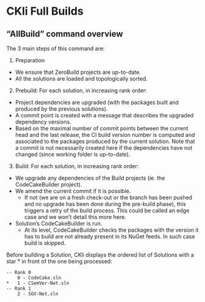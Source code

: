 # CKli Full Builds
## “AllBuild” command overview 
The 3 main steps of this command are:  
1. Preparation   
  * We ensure that ZeroBuild projects are up-to-date.  
  * All the solutions are loaded and topologically sorted.
2. Prebuild: For each solution, in increasing rank order: 
  * Project dependencies are upgraded (with the packages built and produced by the previous solutions).   
  * A commit point is created with a message that describes the upgraded dependency versions.   
  * Based on the maximal number of commit points between the current head and the last release, the CI build     version number is computed and associated to the packages produced by the current solution. Note that a commit is not necessarily created here if the dependencies have not changed (since working folder is up-to-date).
3. Build: For each solution, in increasing rank order:
  * We upgrade any dependencies of the Build projects (ie. the CodeCakeBuilder project).
  * We amend the current commit if it is possible.
    * If not (we are on a fresh check-out or the branch has been pushed and no upgrade has been done during the pre-build phase), this triggers a retry of the build process. This could be called an edge case and we won’t detail this more here.
  * Solution’s CodeCakeBuilder is run. 
    * At its level, CodeCakeBuilder checks the packages with the version it has to build are not already present in its NuGet feeds. In such case build is skipped. 

Before building a Solution, CKli displays the ordered list of Solutions with a star * in front of the one being processed: 
```log
-- Rank 0
    0 - CodeCake.sln
*   1 - CSemVer-Net.sln
-- Rank 1
    2 - SGV-Net.sln
```

